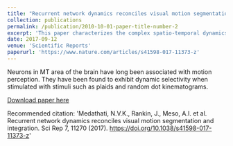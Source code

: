 ```yaml
---
title: "Recurrent network dynamics reconciles visual motion segmentation and integration."
collection: publications
permalink: /publication/2010-10-01-paper-title-number-2
excerpt: 'This paper characterizes the complex spatio-temporal dynamics of MT neurons'
date: 2017-09-12
venue: 'Scientific Reports'
paperurl: 'https://www.nature.com/articles/s41598-017-11373-z'
---
```


Neurons in MT area of the brain have long been associated with motion perception. They have been found to exhibit dynamic selectivity when stimulated with stimuli such as plaids and random dot kinematograms.

[Download paper here](https://www.nature.com/articles/s41598-017-11373-z.pdf)

Recommended citation: 'Medathati, N.V.K., Rankin, J., Meso, A.I. et al. Recurrent network dynamics reconciles visual motion segmentation and integration. Sci Rep 7, 11270 (2017). https://doi.org/10.1038/s41598-017-11373-z'




